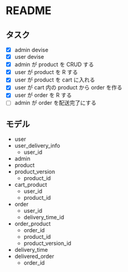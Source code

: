 # README

## タスク

- [x] admin devise
- [x] user devise
- [x] admin が product を CRUD する
- [x] user が product を R する
- [x] user が product を cart に入れる
- [x] user が cart 内の product から order を作る
- [x] user が order を R する
- [ ] admin が order を配送完了にする

## モデル

- user
- user_delivery_info
  - user_id
- admin
- product
- product_version
  - product_id
- cart_product
  - user_id
  - product_id
- order
  - user_id
  - delivery_time_id
- order_product
  - order_id
  - product_id
  - product_version_id
- delivery_time
- delivered_order
  - order_id
